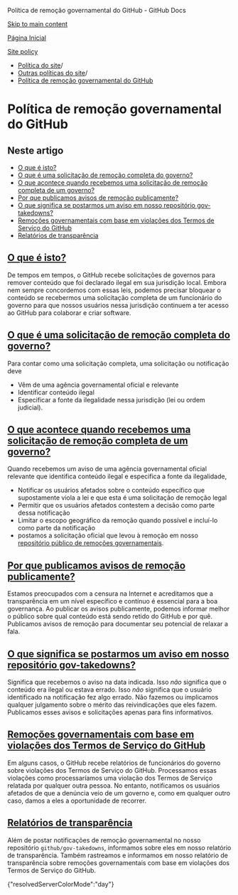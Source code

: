 Política de remoção governamental do GitHub - GitHub Docs

[Skip to main content](#main-content)

[Página Inicial](/pt)

[Site policy](/pt/site-policy)

* [Política do site](/pt/site-policy)/
* [Outras políticas do site](/pt/site-policy/other-site-policies)/
* [Política de remoção governamental do GitHub](/pt/site-policy/other-site-policies/github-government-takedown-policy)

Política de remoção governamental do GitHub
==========

Neste artigo
----------

* [O que é isto?](#what-is-this)
* [O que é uma solicitação de remoção completa do governo?](#what-is-a-complete-government-takedown-request)
* [O que acontece quando recebemos uma solicitação de remoção completa de um governo?](#what-happens-when-we-receive-a-complete-takedown-request-from-a-government)
* [Por que publicamos avisos de remoção publicamente?](#why-do-we-publicly-post-takedown-notices)
* [O que significa se postarmos um aviso em nosso repositório gov-takedowns?](#what-does-it-mean-if-we-post-a-notice-in-our-gov-takedowns-repository)
* [Remoções governamentais com base em violações dos Termos de Serviço do GitHub](#government-takedowns-based-on-violations-of-githubs-terms-of-service)
* [Relatórios de transparência](#transparency-reporting)

[O que é isto?](#what-is-this)
----------

De tempos em tempos, o GitHub recebe solicitações de governos para remover conteúdo que foi declarado ilegal em sua jurisdição local. Embora nem sempre concordemos com essas leis, podemos precisar bloquear o conteúdo se recebermos uma solicitação completa de um funcionário do governo para que nossos usuários nessa jurisdição continuem a ter acesso ao GitHub para colaborar e criar software.

[O que é uma solicitação de remoção completa do governo?](#what-is-a-complete-government-takedown-request)
----------

Para contar como uma solicitação completa, uma solicitação ou notificação deve

* Vêm de uma agência governamental oficial e relevante
* Identificar conteúdo ilegal
* Especificar a fonte da ilegalidade nessa jurisdição (lei ou ordem judicial).

[O que acontece quando recebemos uma solicitação de remoção completa de um governo?](#what-happens-when-we-receive-a-complete-takedown-request-from-a-government)
----------

Quando recebemos um aviso de uma agência governamental oficial relevante que identifica conteúdo ilegal e especifica a fonte da ilegalidade,

* Notificar os usuários afetados sobre o conteúdo específico que supostamente viola a lei e que esta é uma solicitação de remoção legal
* Permitir que os usuários afetados contestem a decisão como parte dessa notificação
* Limitar o escopo geográfico da remoção quando possível e incluí-lo como parte da notificação
* postamos a solicitação oficial que levou à remoção em nosso [repositório público de remoções governamentais](https://github.com/github/gov-takedowns).

[Por que publicamos avisos de remoção publicamente?](#why-do-we-publicly-post-takedown-notices)
----------

Estamos preocupados com a censura na Internet e acreditamos que a transparência em um nível específico e contínuo é essencial para a boa governança. Ao publicar os avisos publicamente, podemos informar melhor o público sobre qual conteúdo está sendo retido do GitHub e por quê. Publicamos avisos de remoção para documentar seu potencial de relaxar a fala.

[O que significa se postarmos um aviso em nosso repositório gov-takedowns?](#what-does-it-mean-if-we-post-a-notice-in-our-gov-takedowns-repository)
----------

Significa que recebemos o aviso na data indicada. Isso *não* significa que o conteúdo era ilegal ou estava errado. Isso *não* significa que o usuário identificado na notificação fez algo errado. Não fazemos ou implicamos qualquer julgamento sobre o mérito das reivindicações que eles fazem. Publicamos esses avisos e solicitações apenas para fins informativos.

[Remoções governamentais com base em violações dos Termos de Serviço do GitHub](#government-takedowns-based-on-violations-of-githubs-terms-of-service)
----------

Em alguns casos, o GitHub recebe relatórios de funcionários do governo sobre violações dos Termos de Serviço do GitHub. Processamos essas violações como processaríamos uma violação dos Termos de Serviço relatada por qualquer outra pessoa. No entanto, notificamos os usuários afetados de que a denúncia veio de um governo e, como em qualquer outro caso, damos a eles a oportunidade de recorrer.

[Relatórios de transparência](#transparency-reporting)
----------

Além de postar notificações de remoção governamental no nosso repositório `github/gov-takedowns`, informamos sobre eles em nosso relatório de transparência. Também rastreamos e informamos em nosso relatório de transparência sobre remoções governamentais com base em violações dos Termos de Serviço do GitHub.

{"resolvedServerColorMode":"day"}
